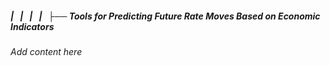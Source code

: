 ##### |   |   |   |   ├── Tools for Predicting Future Rate Moves Based on Economic Indicators

*Add content here*